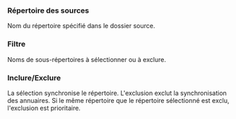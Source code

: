 ### Répertoire des sources

Nom du répertoire spécifié dans le dossier source.

### Filtre

Noms de sous-répertoires à sélectionner ou à exclure.

### Inclure/Exclure

La sélection synchronise le répertoire. L'exclusion exclut la synchronisation des annuaires. Si le même répertoire que le répertoire sélectionné est exclu, l'exclusion est prioritaire.